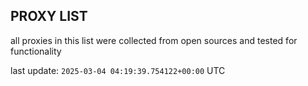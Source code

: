 ## PROXY LIST

all proxies in this list were collected from open sources and tested for functionality

last update: `2025-03-04 04:19:39.754122+00:00` UTC